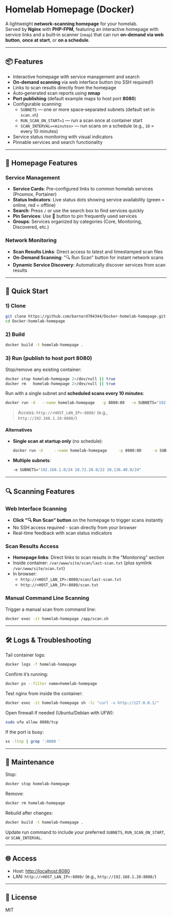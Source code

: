 # Homelab Homepage (Docker)

A lightweight **network‑scanning homepage** for your homelab.  
Served by **Nginx** with **PHP-FPM**, featuring an interactive homepage with service links and a built‑in scanner (`nmap`) that can run **on-demand via web button**, **once at start**, or **on a schedule**.

---

## 📦 Features
- Interactive homepage with service management and search
- **On-demand scanning** via web interface button (no SSH required!)
- Links to scan results directly from the homepage
- Auto‑generated scan reports using **nmap**
- **Port publishing** (default example maps to host port **8080**)
- Configurable scanning:
  - `SUBNETS` — one or more space‑separated subnets (default set in `scan.sh`)
  - `RUN_SCAN_ON_START=1` — run a scan once at container start
  - `SCAN_INTERVAL=<minutes>` — run scans on a schedule (e.g., `10` = every 10 minutes)
- Service status monitoring with visual indicators
- Pinnable services and search functionality

---

## 🎯 Homepage Features

### Service Management
- **Service Cards**: Pre-configured links to common homelab services (Proxmox, Portainer)
- **Status Indicators**: Live status dots showing service availability (green = online, red = offline)
- **Search**: Press `/` or use the search box to find services quickly
- **Pin Services**: Use 📌 button to pin frequently used services
- **Groups**: Services organized by categories (Core, Monitoring, Discovered, etc.)

### Network Monitoring
- **Scan Results Links**: Direct access to latest and timestamped scan files
- **On-Demand Scanning**: "🔍 Run Scan" button for instant network scans
- **Dynamic Service Discovery**: Automatically discover services from scan results

---

## 🚀 Quick Start

### 1) Clone
```bash
git clone https://github.com/barnard704344/Docker-homelab-homepage.git
cd Docker-homelab-homepage
```

### 2) Build
```bash
docker build -t homelab-homepage .
```

### 3) Run (publish to host port 8080)
Stop/remove any existing container:
```bash
docker stop homelab-homepage 2>/dev/null || true
docker rm   homelab-homepage 2>/dev/null || true
```

Run with a single subnet and **scheduled scans every 10 minutes**:
```bash
docker run -d   --name homelab-homepage   -p 8080:80   -e SUBNETS="192.168.1.0/24"   -e SCAN_INTERVAL=10   homelab-homepage
```

> Access: `http://<HOST_LAN_IP>:8080/` (e.g., `http://192.168.1.20:8080/`)

#### Alternatives
- **Single scan at startup only** (no schedule):
  ```bash
  docker run -d     --name homelab-homepage     -p 8080:80     -e SUBNETS="192.168.1.0/24"     -e RUN_SCAN_ON_START=1     homelab-homepage
  ```
- **Multiple subnets**:
  ```bash
  -e SUBNETS="192.168.1.0/24 10.72.28.0/22 10.136.40.0/24"
  ```

---

## 🔍 Scanning Features

### Web Interface Scanning
- **Click "🔍 Run Scan" button** on the homepage to trigger scans instantly
- No SSH access required - scan directly from your browser
- Real-time feedback with scan status indicators

### Scan Results Access
- **Homepage links**: Direct links to scan results in the "Monitoring" section
- Inside container: `/var/www/site/scan/last-scan.txt` (plus symlink `/var/www/site/scan.txt`)
- In browser:
  - `http://<HOST_LAN_IP>:8080/scan/last-scan.txt`
  - `http://<HOST_LAN_IP>:8080/scan.txt`

### Manual Command Line Scanning
Trigger a manual scan from command line:
```bash
docker exec -it homelab-homepage /app/scan.sh
```

---

## 🛠️ Logs & Troubleshooting

Tail container logs:
```bash
docker logs -f homelab-homepage
```

Confirm it’s running:
```bash
docker ps --filter name=homelab-homepage
```

Test nginx from inside the container:
```bash
docker exec -it homelab-homepage sh -lc "curl -v http://127.0.0.1/"
```

Open firewall if needed (Ubuntu/Debian with UFW):
```bash
sudo ufw allow 8080/tcp
```

If the port is busy:
```bash
ss -ltnp | grep ':8080 '
```

---

## 🧹 Maintenance

Stop:
```bash
docker stop homelab-homepage
```

Remove:
```bash
docker rm homelab-homepage
```

Rebuild after changes:
```bash
docker build -t homelab-homepage .
```

Update run command to include your preferred `SUBNETS`, `RUN_SCAN_ON_START`, or `SCAN_INTERVAL`.

---

## 🌐 Access
- Host: [http://localhost:8080](http://localhost:8080)
- LAN: `http://<HOST_LAN_IP>:8080/` (e.g., `http://192.168.1.20:8080/`)

---

## 📄 License
MIT

